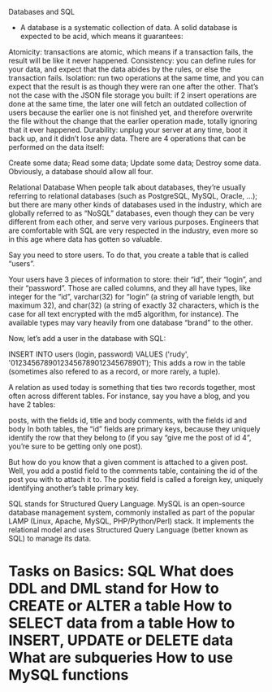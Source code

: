 Databases and SQL
-   A database is a systematic collection of data. A solid database is expected to be acid, which means it guarantees:

Atomicity: transactions are atomic, which means if a transaction fails, the result will be like it never happened.
Consistency: you can define rules for your data, and expect that the data abides by the rules, or else the transaction fails.
Isolation: run two operations at the same time, and you can expect that the result is as though they were ran one after the other. That’s not the case with the JSON file storage you built: if 2 insert operations are done at the same time, the later one will fetch an outdated collection of users because the earlier one is not finished yet, and therefore overwrite the file without the change that the earlier operation made, totally ignoring that it ever happened.
Durability: unplug your server at any time, boot it back up, and it didn’t lose any data. There are 4 operations that can be performed on the data itself:

Create some data;
Read some data;
Update some data;
Destroy some data.
Obviously, a database should allow all four.

Relational Database 
When people talk about databases, they’re usually referring to relational databases (such as PostgreSQL, MySQL, Oracle, …); but there are many other kinds of databases used in the industry, which are globally referred to as “NoSQL” databases, even though they can be very different from each other, and serve very various purposes. Engineers that are comfortable with SQL are very respected in the industry, even more so in this age where data has gotten so valuable. 

Say you need to store users. To do that, you create a table that is called “users”.

Your users have 3 pieces of information to store: their “id”, their “login”, and their “password”. Those are called columns, and they all have types, like integer for the “id”, varchar(32) for “login” (a string of variable length, but maximum 32), and char(32) (a string of exactly 32 characters, which is the case for all text encrypted with the md5 algorithm, for instance). The available types may vary heavily from one database “brand” to the other.

Now, let’s add a user in the database with SQL:

INSERT INTO users (login, password) VALUES ('rudy', '01234567890123456789012345678901');
This adds a row in the table (sometimes also refered to as a record, or more rarely, a tuple).

A relation as used today is something that ties two records together, most often across different tables. For instance, say you have a blog, and you have 2 tables:

posts, with the fields id, title and body
comments, with the fields id and body
In both tables, the “id” fields are primary keys, because they uniquely identify the row that they belong to (if you say “give me the post of id 4”, you’re sure to be getting only one post).

But how do you know that a given comment is attached to a given post. Well, you add a postid field to the comments table, containing the id of the post you with to attach it to. The postid field is called a foreign key, uniquely identifying another’s table primary key.

SQL stands for Structured Query Language. MySQL is an open-source database management system, commonly installed as part of the popular LAMP (Linux, Apache, MySQL, PHP/Python/Perl) stack. It implements the relational model and uses Structured Query Language (better known as SQL) to manage its data.

Tasks on Basics: SQL
What does DDL and DML stand for
How to CREATE or ALTER a table
How to SELECT data from a table
How to INSERT, UPDATE or DELETE data
What are subqueries
How to use MySQL functions
======================================================================================================================
